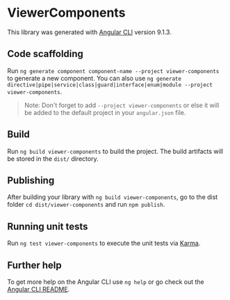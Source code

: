 # ViewerComponents

This library was generated with [Angular CLI](https://github.com/angular/angular-cli) version 9.1.3.

## Code scaffolding

Run `ng generate component component-name --project viewer-components` to generate a new component. You can also use `ng generate directive|pipe|service|class|guard|interface|enum|module --project viewer-components`.
> Note: Don't forget to add `--project viewer-components` or else it will be added to the default project in your `angular.json` file. 

## Build

Run `ng build viewer-components` to build the project. The build artifacts will be stored in the `dist/` directory.

## Publishing

After building your library with `ng build viewer-components`, go to the dist folder `cd dist/viewer-components` and run `npm publish`.

## Running unit tests

Run `ng test viewer-components` to execute the unit tests via [Karma](https://karma-runner.github.io).

## Further help

To get more help on the Angular CLI use `ng help` or go check out the [Angular CLI README](https://github.com/angular/angular-cli/blob/master/README.md).
